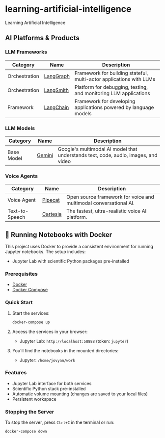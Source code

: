 # learning-artificial-intelligence

Learning Artificial Intelligence

## AI Platforms & Products

### LLM Frameworks

| Category | Name | Description |
|----------|------|-------------|
| Orchestration | [LangGraph](https://github.com/langchain-ai/langgraph) | Framework for building stateful, multi-actor applications with LLMs |
| Orchestration | [LangSmith](https://smith.langchain.com/) | Platform for debugging, testing, and monitoring LLM applications |
| Framework | [LangChain](https://langchain.com/) | Framework for developing applications powered by language models |

### LLM Models

| Category | Name | Description |
|----------|------|-------------|
| Base Model | [Gemini](https://ai.google.dev/gemini) | Google's multimodal AI model that understands text, code, audio, images, and video |

### Voice Agents

| Category | Name | Description |
|----------|------|-------------|
| Voice Agent | [Pipecat](https://pipecat.ai) | Open source framework for voice and multimodal conversational AI. |
| Text-to-Speech | [Cartesia](https://cartesia.ai/) | The fastest, ultra-realistic voice AI platform. |

## 🐳 Running Notebooks with Docker

This project uses Docker to provide a consistent environment for running Jupyter notebooks. The setup includes:

- Jupyter Lab with scientific Python packages pre-installed

### Prerequisites

- [Docker](https://docs.docker.com/get-docker/)
- [Docker Compose](https://docs.docker.com/compose/install/)

### Quick Start

1. Start the services:

   ```bash
   docker-compose up
   ```

2. Access the services in your browser:

   - Jupyter Lab: `http://localhost:58888` (token: `jupyter`)

3. You'll find the notebooks in the mounted directories:
   - Jupyter: `/home/jovyan/work`

### Features

- Jupyter Lab interface for both services
- Scientific Python stack pre-installed
- Automatic volume mounting (changes are saved to your local files)
- Persistent workspace

### Stopping the Server

To stop the server, press `Ctrl+C` in the terminal or run:

```bash
docker-compose down
```
